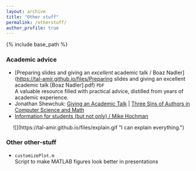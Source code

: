 ```yaml
---
layout: archive
title: "Other stuff"
permalink: /otherstuff/
author_profile: true
---
```


{% include base_path %}

### Academic advice
- [Preparing slides and giving an _excellent_ academic talk / Boaz Nadler](https://tal-amir.github.io/files/Preparing slides and giving an excellent academic talk [Boaz Nadler].pdf) `PDF`  
  A valuable resource filled with practical advice, distilled from years of academic experience.
- Jonathan Shewchuk: [Giving an Academic Talk](https://people.eecs.berkeley.edu/~jrs/speaking.html) \| [Three Sins of Authors in Computer Science and Math](http://www.cs.cmu.edu/~jrs/sins.html)
- [Information for students (but not only) / Mike Hochman](http://math.huji.ac.il/~mhochman/info-for-students.html)

<p align="center">
![](https://tal-amir.github.io/files/explain.gif "I can explain everything.")
</p>

### Other other-stuff
- <a href="https://tal-amir.github.io/files/customizePlot.m" style="text-decoration: none;">`customizePlot.m`</a>  
  Script to make MATLAB figures look better in presentations
